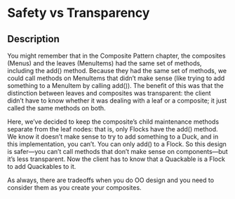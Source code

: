 # Safety vs Transparency

## Description

You might remember that in the Composite Pattern chapter, the composites (Menus) and the leaves (MenuItems) had the same set of methods, including the add() method. Because they had the same set of methods, we could call methods on MenuItems that didn’t make sense (like trying to add something to a MenuItem by calling add()). The benefit of this was that the distinction between leaves and composites was transparent: the client didn’t have to know whether it was dealing with a leaf or a composite; it just called the same methods on both.

Here, we’ve decided to keep the composite’s child maintenance methods separate from the leaf nodes: that is, only Flocks have the add() method. We know it doesn’t make sense to try to add something to a Duck, and in this implementation, you can’t. You can only add() to a Flock. So this design is safer—you can’t call methods that don’t make sense on components—but it’s less transparent. Now the client has to know that a Quackable is a Flock to add Quackables to it.

As always, there are tradeoffs when you do OO design and you need to consider them as you create your composites.
